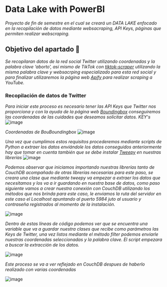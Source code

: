 # Data Lake with PowerBI
_Proyecto de fin de semestre en el cual se creará un DATA LAKE enfocado en la recopilación de datos mediante websacraping, API Keys, páginas que permiten realizar webscraping._

## Objetivo del apartado 🚀

_Se recopilaran datos de la red social Twitter utilizando coordenadas y la palabra clave ‘aborto’, así mismo de TikTok con  [tiktok-scraper](https://github.com/drawrowfly/tiktok-scraper/tree/develop) utilizando la misma palabra clave y websacrping  especializado para esta red social y para finalizar  utilizaremos la página web [Apify](https://apify.com/) para realizar scraping a YouTube._

### Recopilación de datos de Twitter
_Para iniciar este proceso es necesario tener las API Keys que Twitter nos proporciona y con la ayuda de la página web [Boundingbox](https://boundingbox.klokantech.com/) conseguiremos las coordenadas de las cuidades que deseamos solicitar datos._
_KEY's_
![image](https://user-images.githubusercontent.com/75056800/156851331-11242016-3ca1-4f8d-98a9-b974f9cae7f0.png)

_Coordenadas de BouBoundingbox_
![image](https://user-images.githubusercontent.com/75056800/156851460-c3c1ee40-7678-49e6-8c3f-e753057f2862.png)

_Una vez que cumplimos estos requisitos procederemos mediante scripts de Python a extraer los datos enviándole los datos conseguidos anteriormente hay que tomar en cuenta también que se debe instalar [Tweepy](https://docs.tweepy.org/en/stable/) en nuestras librerías_
![image](https://user-images.githubusercontent.com/75056800/156852001-fc99ff04-3aee-4502-8e05-7c741852a3b9.png)

_Podemos observar que iniciamos importando nuestras librerías tanto de CouchDB acompañado de otras librerías necesarias para este paso, se creara una clase que mediante  tweepy va empezar a extraer los datos que necesitamos y los va a ir guardando en nuestra base de datos, como paso siguiente vamos a crear nuestra conexión con CouchDB utilizando los métodos que nos brinda para este caso, le enviamos la ruta del servidor en este caso el Localhost apuntando al puerto 5984 juto al usuario y contraseña registrados al momento de la instalación._

![image](https://user-images.githubusercontent.com/75056800/156852737-14696bde-dc0b-4339-88ea-9b5d0656d286.png)

_Dentro de estas líneas de código podemos ver que se encuentra una variable que va a guardar nuestra clases que recibe como parámetros las Keys de Twitter, una vez listos mediante el método filter podemos enviarle nuestras coordenadas seleccionadas y la palabra clave. El script empezara a buscar la extracción de los datos._

![image](https://user-images.githubusercontent.com/75056800/156856402-bfc57dd1-7056-4980-a389-620f0872abbd.png)

_Este proceso se va a ver reflejado en CouchDB despues de haberlo realizado con varias coordenadas_

![image](https://user-images.githubusercontent.com/75056800/156856502-771caa9d-6251-439d-91b9-7bf8bd7efca9.png)















